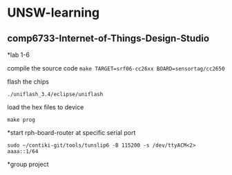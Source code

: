 # UNSW-learning
## comp6733-Internet-of-Things-Design-Studio
*lab 1-6

compile the source code
```make TARGET=srf06-cc26xx BOARD=sensortag/cc2650```

flash the chips
```
./uniflash_3.4/eclipse/uniflash 
```

load the hex files to device

```make prog```

*start rph-board-router at specific serial port
```
sudo ~/contiki-git/tools/tunslip6 -B 115200 -s /dev/ttyACM<2>  aaaa::1/64
```


*group project

